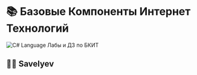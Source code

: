 # 📚 Базовые Компоненты Интернет Технологий
<img src="https://img.shields.io/badge/language-C%23-green.svg" alt="C# Language">
Лабы и ДЗ по БКИТ

## 👨‍🎓 Savelyev
